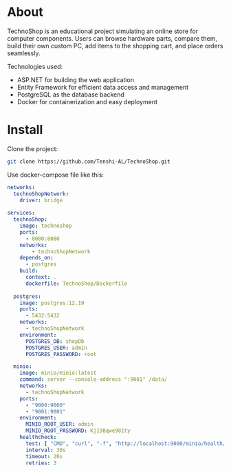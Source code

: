 # About
TechnoShop is an educational project simulating an online store for computer components.
Users can browse hardware parts, compare them, build their own custom PC, add items to the shopping cart, and place orders seamlessly.

Technologies used:
- ASP.NET for building the web application
- Entity Framework for efficient data access and management
- PostgreSQL as the database backend
- Docker for containerization and easy deployment

# Install
Clone the project:
```bash
git clone https://github.com/Tenshi-AL/TechnoShop.git
```
Use docker-compose file like this:
```yaml
networks:
  technoShopNetwork:
    driver: bridge
    
services:
  technoShop:
    image: technoshop
    ports:
      - 8080:8080
    networks:
        - technoShopNetwork
    depends_on:
      - postgres
    build:
      context: .
      dockerfile: TechnoShop/Dockerfile
  
  postgres:
    image: postgres:12.19
    ports:
      - 5432:5432
    networks:
      - technoShopNetwork
    environment:
      POSTGRES_DB: shopDb
      POSTGRES_USER: admin
      POSTGRES_PASSWORD: root

  minio:
    image: minio/minio:latest
    command: server --console-address ":9001" /data/
    networks:
      - technoShopNetwork
    ports:
      - "9000:9000"
      - "9001:9001"
    environment:
      MINIO_ROOT_USER: admin
      MINIO_ROOT_PASSWORD: Kj198qwe981ty
    healthcheck:
      test: [ "CMD", "curl", "-f", "http://localhost:9000/minio/health/live" ]
      interval: 30s
      timeout: 20s
      retries: 3
```
